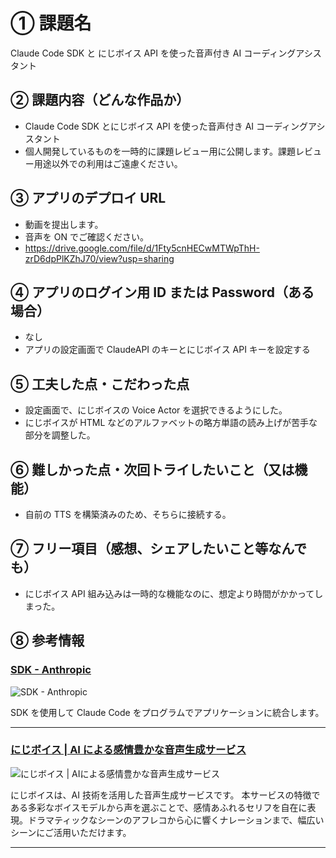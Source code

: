 # ① 課題名

Claude Code SDK と にじボイス API を使った音声付き AI コーディングアシスタント

## ② 課題内容（どんな作品か）

- Claude Code SDK とにじボイス API を使った音声付き AI コーディングアシスタント
- 個人開発しているものを一時的に課題レビュー用に公開します。課題レビュー用途以外での利用はご遠慮ください。

## ③ アプリのデプロイ URL

- 動画を提出します。
- 音声を ON でご確認ください。
- https://drive.google.com/file/d/1Fty5cnHECwMTWpThH-zrD6dpPlKZhJ70/view?usp=sharing

## ④ アプリのログイン用 ID または Password（ある場合）

- なし
- アプリの設定画面で ClaudeAPI のキーとにじボイス API キーを設定する

## ⑤ 工夫した点・こだわった点

- 設定画面で、にじボイスの Voice Actor を選択できるようにした。
- にじボイスが HTML などのアルファベットの略方単語の読み上げが苦手な部分を調整した。

## ⑥ 難しかった点・次回トライしたいこと（又は機能）

- 自前の TTS を構築済みのため、そちらに接続する。

## ⑦ フリー項目（感想、シェアしたいこと等なんでも）

- にじボイス API 組み込みは一時的な機能なのに、想定より時間がかかってしまった。

## ⑧ 参考情報

### [SDK - Anthropic](https://docs.anthropic.com/ja/docs/claude-code/sdk)

![SDK - Anthropic](https://anthropic.mintlify.app/_next/image?url=%2Fapi%2Fog%3Fdivision%3DDocumentation%26mode%3Dlight%26title%3DSDK%26description%3DSDK%25E3%2582%2592%25E4%25BD%25BF%25E7%2594%25A8%25E3%2581%2597%25E3%2581%25A6Claude%2BCode%25E3%2582%2592%25E3%2583%2597%25E3%2583%25AD%25E3%2582%25B0%25E3%2583%25A9%25E3%2583%25A0%25E3%2581%25A7%25E3%2582%25A2%25E3%2583%2597%25E3%2583%25AA%25E3%2582%25B1%25E3%2583%25BC%25E3%2582%25B7%25E3%2583%25A7%25E3%2583%25B3%25E3%2581%25AB%25E7%25B5%25B1%25E5%2590%2588%25E3%2581%2597%25E3%2581%25BE%25E3%2581%2599%25E3%2580%2582%26logoLight%3Dhttps%253A%252F%252Fmintlify.s3.us-west-1.amazonaws.com%252Fanthropic%252Flogo%252Flight.svg%26logoDark%3Dhttps%253A%252F%252Fmintlify.s3.us-west-1.amazonaws.com%252Fanthropic%252Flogo%252Fdark.svg%26primaryColor%3D%25230E0E0E%26lightColor%3D%2523D4A27F%26darkColor%3D%25230E0E0E&w=1200&q=100)

SDK を使用して Claude Code をプログラムでアプリケーションに統合します。

---

### [にじボイス | AI による感情豊かな音声生成サービス](https://nijivoice.com/)

![にじボイス | AIによる感情豊かな音声生成サービス](https://storage.googleapis.com/production-os-assets/assets/439a05cb-0860-4979-bdc5-88bb45cb8eb5)

にじボイスは、AI 技術を活用した音声生成サービスです。 本サービスの特徴である多彩なボイスモデルから声を選ぶことで、感情あふれるセリフを自在に表現。ドラマティックなシーンのアフレコから心に響くナレーションまで、幅広いシーンにご活用いただけます。

---
